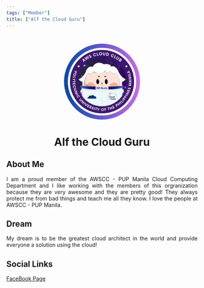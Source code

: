 ```yaml
---
tags: ["Member"]
title: ["Alf the Cloud Guru"]
---
```


<TagLinks/>

<div align="center">
  <img src="../../images/awscc.jpg" width="200" height="200" style="border-radius: 50%; margin-top: 25px;" />
</div>

<div align="center">
  <h1>Alf the Cloud Guru</h1>
</div>

<div style="text-align: justify;">
  <h2>About Me</h2>
  <p>I am a proud member of the AWSCC - PUP Manila Cloud Computing Department and I like working with the members of this orgranization because they are very awesome and they are pretty good! They always protect me from bad things and teach me all they know. I love the people at AWSCC - PUP Manila.</p>

  <h2>Dream</h2>
  <p>My dream is to be the greatest cloud architect in the world and provide everyone a solution using the cloud!</p>

  <h2>Social Links</h2>
  <p>
    <a href="https://www.facebook.com/AWSCloudClubPUPManila">FaceBook Page</a>
  </p>
</div>